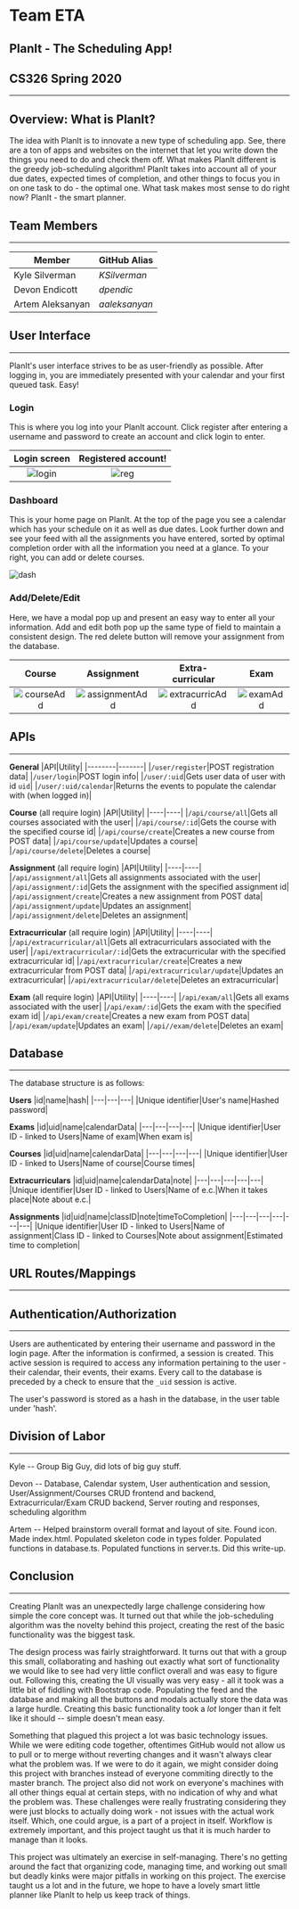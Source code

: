 # Team ETA #

## PlanIt - The Scheduling App! ##
## CS326 Spring 2020 ##
------

## Overview: What is PlanIt? ##
The idea with PlanIt is to innovate a new type of scheduling app. See, there are a ton of apps and websites on the internet that let you write down the things you need to do and check them off. What makes PlanIt different is the greedy job-scheduling algorithm! PlanIt takes into account all of your due dates, expected times of completion, and other things to focus you in on one task to do - the optimal one. What task makes most sense to do right now? PlanIt - the smart planner.

## Team Members ##
___
|Member|GitHub Alias|
|------|------------|
|Kyle Silverman|*KSilverman*|
|Devon Endicott|*dpendic*|
|Artem Aleksanyan|*aaleksanyan*|

## User Interface ##
___
PlanIt's user interface strives to be as user-friendly as possible. After logging in, you are immediately presented with your calendar and your first queued task. Easy!

### Login ###
This is where you log into your PlanIt account. Click register after entering a username and password to create an account and click login to enter.

Login screen | Registered account!
:------------:|:------------------:
![login](https://github.com/KSilverman/cs326-final-eta/blob/master/static/img/final-login.PNG) | ![reg](https://github.com/KSilverman/cs326-final-eta/blob/master/static/img/final-login-registered.PNG)

### Dashboard ###
This is your home page on PlanIt. At the top of the page you see a calendar which has your schedule on it as well as due dates. Look further down and see your feed with all the assignments you have entered, sorted by optimal completion order with all the information you need at a glance. To your right, you can add or delete courses.

![dash](https://github.com/KSilverman/cs326-final-eta/blob/master/static/img/final-dash.PNG)

### Add/Delete/Edit ###
Here, we have a modal pop up and present an easy way to enter all your information. Add and edit both pop up the same type of field to maintain a consistent design. The red delete button will remove your assignment from the database.

Course| Assignment | Extra-curricular | Exam
:----:|:----------:|:----------------:|:----:
![courseAdd][course]|![assignmentAdd][ass]|![extracurricAdd][ec]|![examAdd][exam]

[course]: https://github.com/KSilverman/cs326-final-eta/blob/master/static/img/final-addcourse.PNG "course"
[ass]: https://github.com/KSilverman/cs326-final-eta/blob/master/static/img/final-addassignment.PNG "ass"
[ec]: https://github.com/KSilverman/cs326-final-eta/blob/master/static/img/final-addec.PNG "ec"
[exam]: https://github.com/KSilverman/cs326-final-eta/blob/master/static/img/final-addexam.PNG "exam"

## APIs ##
___
**General**
|API|Utility|
|--------|-------|
|`/user/register`|POST registration data|
|`/user/login`|POST login info|
|`/user/:uid`|Gets user data of user with id `uid`|
|`/user/:uid/calendar`|Returns the events to populate the calendar with (when logged in)|

**Course** (all require login)
|API|Utility|
|----|----|
|`/api/course/all`|Gets all courses associated with the user|
|`/api/course/:id`|Gets the course with the specified course id|
|`/api/course/create`|Creates a new course from POST data|
|`/api/course/update`|Updates a course|
|`/api/course/delete`|Deletes a course|

**Assignment** (all require login)
|API|Utility|
|----|----|
|`/api/assignment/all`|Gets all assignments associated with the user|
|`/api/assignment/:id`|Gets the assignment with the specified assignment id|
|`/api/assignment/create`|Creates a new assignment from POST data|
|`/api/assignment/update`|Updates an assignment|
|`/api/assignment/delete`|Deletes an assignment|

**Extracurricular** (all require login)
|API|Utility|
|----|----|
|`/api/extracurricular/all`|Gets all extracurriculars associated with the user|
|`/api/extracurricular/:id`|Gets the extracurricular with the specified extracurricular id|
|`/api/extracurricular/create`|Creates a new extracurricular from POST data|
|`/api/extracurricular/update`|Updates an extracurricular|
|`/api/extracurricular/delete`|Deletes an extracurricular|

**Exam** (all require login)
|API|Utility|
|----|----|
|`/api/exam/all`|Gets all exams associated with the user|
|`/api/exam/:id`|Gets the exam with the specified exam id|
|`/api/exam/create`|Creates a new exam from POST data|
|`/api/exam/update`|Updates an exam|
|`/api//exam/delete`|Deletes an exam|

## Database ##
___
The database structure is as follows:

**Users**
|id|name|hash|
|---|---|---|
|Unique identifier|User's name|Hashed password|

**Exams**
|id|uid|name|calendarData|
|---|---|---|---|
|Unique identifier|User ID - linked to Users|Name of exam|When exam is|

**Courses**
|id|uid|name|calendarData|
|---|---|---|---|
|Unique identifier|User ID - linked to Users|Name of course|Course times|

**Extracurriculars**
|id|uid|name|calendarData|note|
|---|---|---|---|---|
|Unique identifier|User ID - linked to Users|Name of e.c.|When it takes place|Note about e.c.|

**Assignments**
|id|uid|name|classID|note|timeToCompletion|
|---|---|---|---|---|---|
|Unique identifier|User ID - linked to Users|Name of assignment|Class ID - linked to Courses|Note about assignment|Estimated time to completion|

## URL Routes/Mappings ##
___
## Authentication/Authorization ##
___
Users are authenticated by entering their username and password in the login page. After the information is confirmed, a session is created. This active session is required to access any information pertaining to the user - their calendar, their events, their exams. Every call to the database is preceded by a check to ensure that the `_uid` session is active.

The user's password is stored as a hash in the database, in the user table under 'hash'.

## Division of Labor ##
___
Kyle -- Group Big Guy, did lots of big guy stuff. 

Devon -- Database, Calendar system, User authentication and session, User/Assignment/Courses CRUD frontend and backend, Extracurricular/Exam CRUD backend, Server routing and responses, scheduling algorithm

Artem -- Helped brainstorm overall format and layout of site. Found icon. Made index.html. Populated skeleton code in types folder. Populated functions in database.ts. Populated functions in server.ts. Did this write-up.

## Conclusion ##
___
Creating PlanIt was an unexpectedly large challenge considering how simple the core concept was. It turned out that while the job-scheduling algorithm was the novelty behind this project, creating the rest of the basic functionality was the biggest task.

The design process was fairly straightforward. It turns out that with a group this small, collaborating and hashing out exactly what sort of functionality we would like to see had very little conflict overall and was easy to figure out. Following this, creating the UI visually was very easy - all it took was a little bit of fiddling with Bootstrap code. Populating the feed and the database and making all the buttons and modals actually store the data was a large hurdle. Creating this basic functionality took a *lot* longer than it felt like it should -- simple doesn't mean easy.

Something that plagued this project a lot was basic technology issues. While we were editing code together, oftentimes GitHub would not allow us to pull or to merge without reverting changes and it wasn't always clear what the problem was. If we were to do it again, we might consider doing this project with branches instead of everyone commiting directly to the master branch. The project also did not work on everyone's machines with all other things equal at certain steps, with no indication of why and what the problem was. These challenges were really frustrating considering they were just blocks to actually doing work - not issues with the actual work itself. Which, one could argue, is a part of a project in itself. Workflow is extremely important, and this project taught us that it is much harder to manage than it looks.

This project was ultimately an exercise in self-managing. There's no getting around the fact that organizing code, managing time, and working out small but deadly kinks were major pitfalls in working on this project. The exercise taught us a lot and in the future, we hope to have a lovely smart little planner like PlanIt to help us keep track of things.
